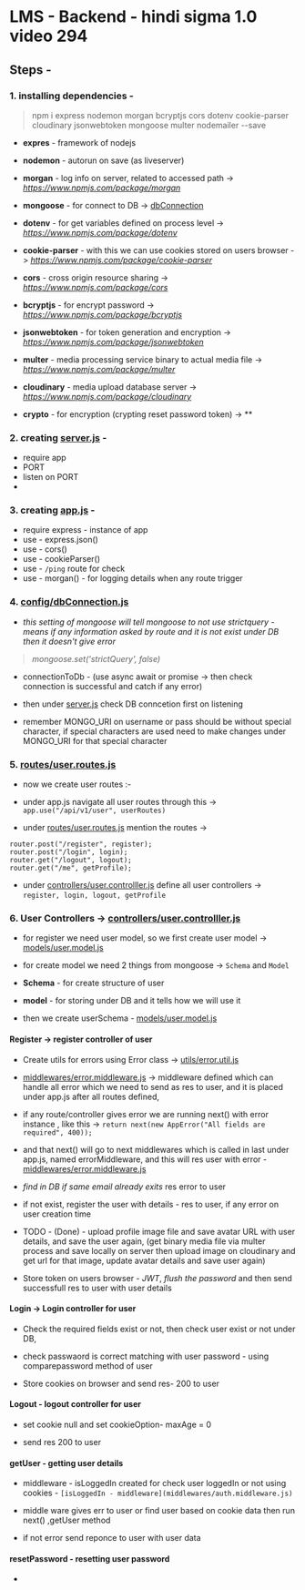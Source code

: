# LMS - Backend - hindi sigma 1.0 video 294

## Steps -

### 1. installing dependencies -

> npm i express nodemon morgan bcryptjs cors dotenv cookie-parser cloudinary jsonwebtoken mongoose multer nodemailer --save

- **expres** - framework of nodejs

- **nodemon** - autorun on save (as liveserver)

- **morgan** - log info on server, related to accessed path -> *https://www.npmjs.com/package/morgan*

- **mongoose** - for connect to DB -> [dbConnection](config/dbConnection.js)

- **dotenv** - for get variables defined on process level -> *https://www.npmjs.com/package/dotenv*

- **cookie-parser** - with this we can use cookies stored on users browser -> *https://www.npmjs.com/package/cookie-parser*

- **cors** - cross origin resource sharing -> *https://www.npmjs.com/package/cors*

- **bcryptjs** - for encrypt password -> *https://www.npmjs.com/package/bcryptjs*

- **jsonwebtoken** - for token generation and encryption -> *https://www.npmjs.com/package/jsonwebtoken*

- **multer** - media processing service binary to actual media file -> *https://www.npmjs.com/package/multer*

- **cloudinary** - media upload database server -> *https://www.npmjs.com/package/cloudinary*

- **crypto** - for encryption (crypting reset password token) -> **

### 2. creating [server.js](server.js) -

- require app
- PORT
- listen on PORT
-

### 3. creating [app.js](app.js) -

- require express - instance of app
- use - express.json()
- use - cors()
- use - cookieParser()
- use - `/ping` route for check
- use - morgan() - for logging details when any route trigger

### 4. [config/dbConnection.js](config/dbConnection.js)

- _this setting of mongoose will tell mongoose to not use strictquery - means if any information asked by route and it is not exist under DB then it doesn't give error_

> _mongoose.set('strictQuery', false)_

- connectionToDb - (use async await or promise -> then check connection is successful and catch if any error)

- then under [server.js](server.js) check DB conncetion first on listening

- remember MONGO_URI on username or pass should be without special character, if special characters are used need to make changes under MONGO_URI for that special character

### 5. [routes/user.routes.js](routes/user.routes.js)

- now we create user routes :-

- under app.js navigate all user routes through this -> `app.use("/api/v1/user", userRoutes)`

- under [routes/user.routes.js](routes/user.routes.js) mention the routes ->

```
router.post("/register", register);
router.post("/login", login);
router.get("/logout", logout);
router.get("/me", getProfile);
```

- under [controllers/user.controlller.js](controllers/user.controlller.js) define all user controllers -> `register, login, logout, getProfile`

### 6. User Controllers -> [controllers/user.controlller.js](controllers/user.controlller.js)

- for register we need user model, so we first create user model -> [models/user.model.js](models/user.model.js)

- for create model we need 2 things from mongoose -> `Schema` and `Model`

- **Schema** - for create structure of user

- **model** - for storing under DB and it tells how we will use it

- then we create userSchema - [models/user.model.js](models/user.model.js)

#### Register -> register controller of user

- Create utils for errors using Error class -> [utils/error.util.js](utils/error.util.js)

- [middlewares/error.middleware.js](middlewares/error.middleware.js) -> middleware defined which can handle all error which we need to send as res to user, and it is placed under app.js after all routes defined,

- if any route/controller gives error we are running next() with error instance , like this -> `return next(new AppError("All fields are required", 400));`

- and that next() will go to next middlewares which is called in last under app.js, named errorMiddleware, and this will res user with error - [middlewares/error.middleware.js](middlewares/error.middleware.js)

- _find in DB if same email already exits_ res error to user

- if not exist, register the user with details - res to user, if any error on user creation time

- TODO - (Done) - upload profile image file and save avatar URL with user details, and save the user again, (get binary media file via multer process and save locally on server then upload image on cloudinary and get url for that image, update avatar details and save user again)

- Store token on users browser - _JWT_, _flush the password_ and then send successfull res to user with user details

#### Login -> Login controller for user

- Check the required fields exist or not, then check user exist or not under DB,

- check passwaord is correct matching with user password - using comparepassword method of user

- Store cookies on browser and send res- 200 to user

#### Logout - logout controller for user

- set cookie null and set cookieOption- maxAge = 0

- send res 200 to user

#### getUser - getting user details

- middleware - isLoggedIn created for check user loggedIn or not using cookies - `[isLoggedIn - middleware](middlewares/auth.middleware.js)`

- middle ware gives err to user or find user based on cookie data then run next() ,getUser method

- if not error send reponce to user with user data

#### resetPassword - resetting user password

-
